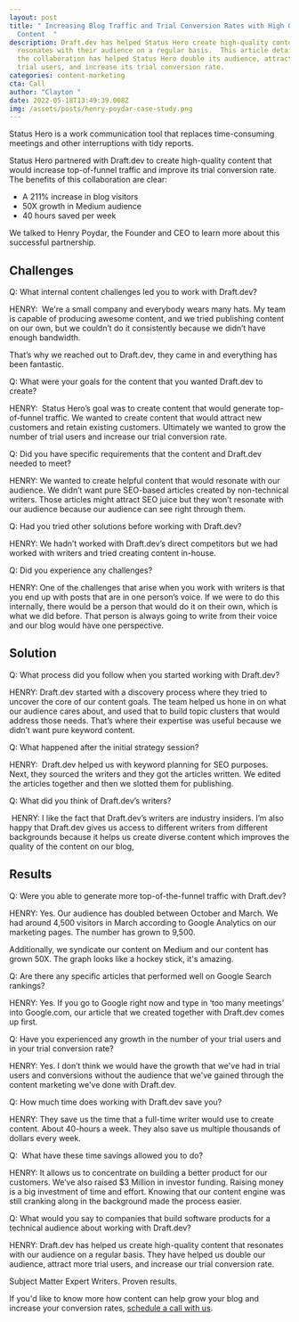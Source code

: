 ```yaml
---
layout: post
title: " Increasing Blog Traffic and Trial Conversion Rates with High Quality
  Content  "
description: Draft.dev has helped Status Hero create high-quality content that
  resonates with their audience on a regular basis.  This article details how
  the collaboration has helped Status Hero double its audience, attract more
  trial users, and increase its trial conversion rate.
categories: content-marketing
cta: Call
author: "Clayton "
date: 2022-05-18T13:49:39.008Z
img: /assets/posts/henry-poydar-case-study.png
---
```

Status Hero is a work communication tool that replaces time-consuming meetings and other interruptions with tidy reports.

Status Hero partnered with Draft.dev to create high-quality content that would increase top-of-funnel traffic and improve its trial conversion rate. The benefits of this collaboration are clear:

* A 211% increase in blog visitors 
* 50X growth in Medium audience
* 40 hours saved per week 

We talked to Henry Poydar, the Founder and CEO to learn more about this successful partnership. 

## Challenges

Q: What internal content challenges led you to work with Draft.dev?

HENRY:  We're a small company and everybody wears many hats. My team is capable of producing awesome content, and we tried publishing content on our own, but we couldn’t do it consistently because we didn’t have enough bandwidth. 

That’s why we reached out to Draft.dev, they came in and everything has been fantastic. 

Q: What were your goals for the content that you wanted Draft.dev to create?

HENRY:  Status Hero’s goal was to create content that would generate top-of-funnel traffic. We wanted to create content that would attract new customers and retain existing customers. Ultimately we wanted to grow the number of trial users and increase our trial conversion rate. 

Q: Did you have specific requirements that the content and Draft.dev needed to meet?

HENRY: We wanted to create helpful content that would resonate with our audience. We didn’t want pure SEO-based articles created by non-technical writers. Those articles might attract SEO juice but they won’t resonate with our audience because our audience can see right through them.

Q: Had you tried other solutions before working with Draft.dev?

HENRY: We hadn’t worked with Draft.dev’s direct competitors but we had worked with writers and tried creating content in-house.

Q: Did you experience any challenges?

HENRY: One of the challenges that arise when you work with writers is that you end up with posts that are in one person’s voice. If we were to do this internally, there would be a person that would do it on their own, which is what we did before. That person is always going to write from their voice and our blog would have one perspective.

## Solution

Q: What process did you follow when you started working with Draft.dev?

HENRY: Draft.dev started with a discovery process where they tried to uncover the core of our content goals. The team helped us hone in on what our audience cares about, and used that to build topic clusters that would address those needs. That’s where their expertise was useful because we didn’t want pure keyword content. 

Q: What happened after the initial strategy session? 

HENRY:  Draft.dev helped us with keyword planning for SEO purposes.  Next, they sourced the writers and they got the articles written. We edited the articles together and then we slotted them for publishing.

Q: What did you think of Draft.dev’s writers?

 HENRY: I like the fact that Draft.dev’s writers are industry insiders. I’m also happy that Draft.dev gives us access to different writers from different backgrounds because it helps us create diverse content which improves the quality of the content on our blog,

## Results

Q: Were you able to generate more top-of-the-funnel traffic with Draft.dev?

HENRY: Yes. Our audience has doubled between October and March. We had around 4,500 visitors in March according to Google Analytics on our marketing pages. The number has grown to 9,500. 

Additionally, we syndicate our content on Medium and our content has grown 50X. The graph looks like a hockey stick, it's amazing. 

Q: Are there any specific articles that performed well on Google Search rankings?

HENRY: Yes. If you go to Google right now and type in ‘too many meetings’ into Google.com, our article that we created together with Draft.dev comes up first.

Q: Have you experienced any growth in the number of your trial users and in your trial conversion rate?

HENRY: Yes. I don’t think we would have the growth that we've had in trial users and conversions without the audience that we've gained through the content marketing we've done with Draft.dev.

Q: How much time does working with Draft.dev save you?

HENRY: They save us the time that a full-time writer would use to create content. About 40-hours a week. They also save us multiple thousands of dollars every week. 

Q:  What have these time savings allowed you to do?

HENRY: It allows us to concentrate on building a better product for our customers. We’ve also raised $3 Million in investor funding. Raising money is a big investment of time and effort. Knowing that our content engine was still cranking along in the background made the process easier.

Q: What would you say to companies that build software products for a technical audience about working with Draft.dev?

HENRY: Draft.dev has helped us create high-quality content that resonates with our audience on a regular basis. They have helped us double our audience, attract more trial users, and increase our trial conversion rate.

Subject Matter Expert Writers. Proven results.

If you'd like to know more how content can help grow your blog and increase your conversion rates, [schedule a call with us](https://draft.dev/call).